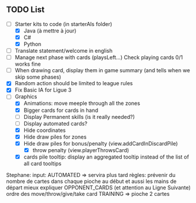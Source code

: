 ## TODO List
- [ ] Starter kits to code (in starterAIs folder)
  - [x] Java (à mettre à jour)
  - [x] C#
  - [x] Python
- [ ] Translate statement/welcome in english
- [ ] Manage next phase with cards (playsLeft...) Check playing cards 0/1 works fine
- [ ] When drawing card, display them in game summary (and tells when we skip some phases)
- [x] Random action should be limited to league rules
- [x] Fix Basic IA for Ligue 3
- [ ] Graphics
  - [x] Animations: move meeple through all the zones
  - [x] Bigger cards for cards in hand
  - [ ] Display Permanent skills (is it really needed?)
  - [ ] Display automated cards?
  - [x] Hide coordinates
  - [x] Hide draw piles for zones
  - [x] Hide draw piles for bonus/penalty (view.addCardInDiscardPile)
    - [x] throw penalty (view.playerThrowsCard)
  - [x] cards pile tooltip: display an aggregated tooltip instead of the list of all card tooltips

Stephane:
input: AUTOMATED => servira plus tard
règles: prévenir du nombre de cartes dans chaque pioche au début
et aussi les mains de départ
mieux expliquer OPPONENT_CARDS (et attention au Ligne Suivante)
ordre des move/throw/give/take card
TRAINING => pioche 2 cartes